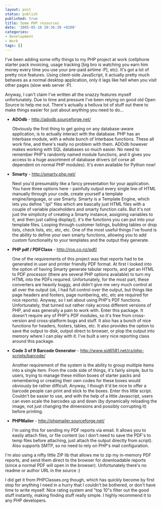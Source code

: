 ```yaml
---
layout: post
status: publish
published: true
title: Some PHP resources
date: '2005-05-18 20:36:30 +0200'
categories:
- Development
- Work
tags: []
---
```


I've been adding some nifty things to my PHP project at work (cellphone
starter pack invoicing, usage tracking \[big bro is watching you earn
him money every time you use your pre-paid airtime :P\], etc). It's got
a lot of pretty nice features. Using client-side JavaScript, it actually
pretty much behaves as a normal desktop application, only it lags like
hell when you visit other pages (slow web server :P).

Anyway, I can't claim I've written all the snazzy features myself
unfortunately. Due to time and pressure I've been relying on good old
Open Source to help me out. There's actually a helluva lot of stuff out
there to make things easier for just about anything you need to do...

-   **ADOdb** - <http://adodb.sourceforge.net/>

    Obviously the first thing to get going on any database-aware
    application, is to actually interact with the database. PHP has an
    Interbase module, with a whole bunch of Interbase functions. These
    all work fine, and there's really no problem with them. ADOdb
    however makes working with SQL databases so much easier. No need to
    remember PHP's randomly named module functions, and it gives you
    access to a huge assortment of database drivers (of corse all
    dependent on normal PHP modules). It's even available for Python
    now!
-   **Smarty** - <http://smarty.php.net/>

    Next you'd presumably like a fancy presentation for
    your application. You have three options here - painfully output
    every single line of HTML manually through your code, create
    yourself a template engine/language, or use Smarty. Smarty is a
    Template Engine, which lets you define ".tpl" files which are
    bascally just HTML files with a couple of variable placeholders and
    smarty function calls. But it's not just the simplicity of creating
    a Smarty instance, assigning variables to it, and then just calling
    display(), it's the functions you can put into your template files.
    Looping through customer listings, building tables or drop lists,
    check lists, etc, etc, etc. One of the most useful things I've found
    is the ability to define your own smarty functions, allowing you to
    add custom functionality to your templates and the output
    they generate.
-   **PHP pdf / PDFClass** - <http://ros.co.nz/pdf/>

    One of the requirements of this project was that reports had to be
    generated in user and printer friendly PDF format. At first I looked
    into the option of having Smarty generate tabular reports, and get
    an HTML to PDF processor (there are several PHP options available)
    to turn my HTML into the PDFs required. Unfortunately, for the most
    part, these converters are heavily buggy, and didn't give me very
    much control at all over the output (ok, I had full control over the
    output, but things like page headers and footers, page numbering,
    etc, etc are required for nice reports). Anyway, so I set about
    using PHP's PDF functions. Unfortunately, that turned out rather
    risky across different versions of PHP, and was generally a pain to
    work with. Enter this package. It doesn't require any of PHP's PDF
    modules, so it's free from cross-version and cross-platform bugs
    and stuff. It also has a bunch of nice functions for headers,
    footers, tables, etc. It also provides the option to save the output
    to disk, output direct to browser, or plop the output into memory
    where I can play with it. I've built a very nice reporting class
    around this package.
-   **Code 3 of 9 Barcode Generator** -
    <http://www.sid6581.net/cs/php-scripts/barcode/>

    Another requirement of the system is the ability to group multiple
    items into a single item. From the code side of things, it's fairly
    simple, but to users, trying to manage these million boxes of
    starter packs and remembering or creating their own codes for these
    boxes would obviously be rather difficult. Anyway, I though it'd be
    nice to offer a barcode people can print and stick to the boxes.
    Enter this little script. Couldn't be easier to use, and with the
    help of a little Javascript, users can even scale the barcodes up
    and down (by dynamically reloading the image, not just changing the
    dimensions and possibly corrupting it) before printing.
-   **PHPMailer** - <http://phpmailer.sourceforge.net/>

    I'm using this for sending my PDF reports via email. It allows you
    to easily attach files, or file content (so I don't need to save the
    PDF's to temp files before attaching, just attach the output
    directly from script). Also supports SMTP, so no need to rely on
    PHP's mail configuration.

I'm also using a nifty little ZIP lib that allows me to zip my in-memory
PDF reports, and send them direct to the browser for downloadable
reports (since a normal PDF will open in the browser). Unfortunately
there's no readme or author URL in the source :)

I did get it from PHPClasses.org though, which has quickly become by
first stop for anything I need in a hurry that I couldn't be bothered,
or don't have time to write myself. Nice rating system and "top 10"s
filter out the good stuff instantly, making finding stuff really simple.
I highly recommend it to any PHP developers.
